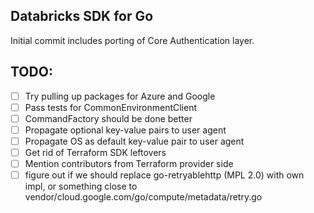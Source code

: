 Databricks SDK for Go
---

Initial commit includes porting of Core Authentication layer.

TODO:
---

- [ ] Try pulling up packages for Azure and Google
- [ ] Pass tests for CommonEnvironmentClient
- [ ] CommandFactory should be done better
- [ ] Propagate optional key-value pairs to user agent
- [ ] Propagate OS as default key-value pair to user agent
- [ ] Get rid of Terraform SDK leftovers
- [ ] Mention contributors from Terraform provider side
- [ ] figure out if we should replace go-retryablehttp (MPL 2.0) with own impl, or something close to vendor/cloud.google.com/go/compute/metadata/retry.go
